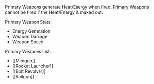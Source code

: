 Primary Weapons generate Heat/Energy when fired. Primary Weapons cannot be fired if the Heat/Energy is maxed out.

Primary Weapon Stats:
-  Energy Generation
-  Weapon Damage
-  Weapon Speed

Primary Weapons List:
-  [[Minigun]]
-  [[Rocket Launcher]]
-  [[Bolt Revolver]]
-  [[Railgun]]